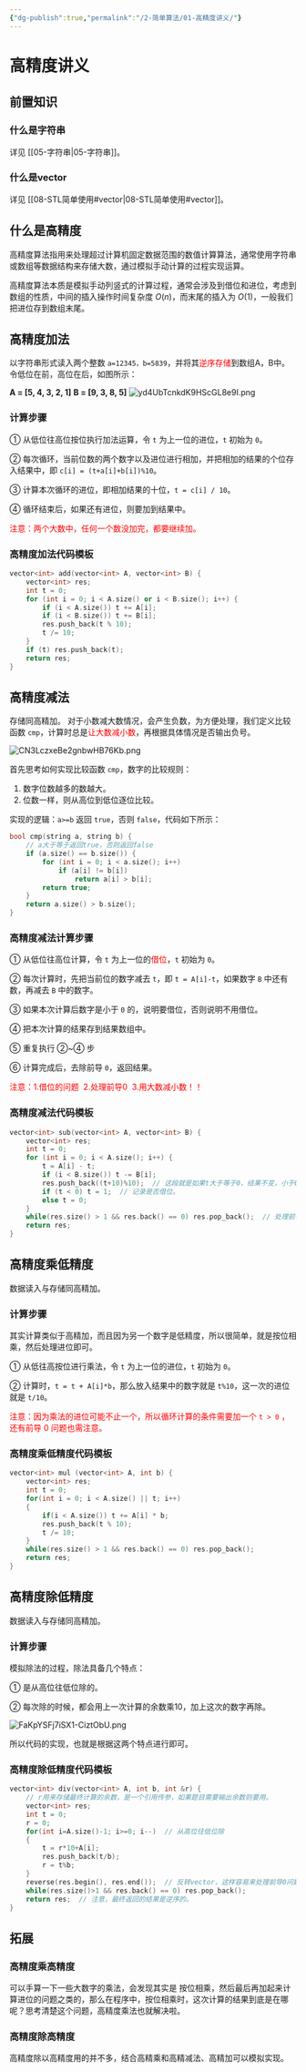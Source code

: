 ```yaml
---
{"dg-publish":true,"permalink":"/2-简单算法/01-高精度讲义/"}
---
```


# 高精度讲义

## 前置知识
### 什么是字符串

详见 [[05-字符串\|05-字符串]]。
### 什么是vector

详见 [[08-STL简单使用#vector\|08-STL简单使用#vector]]。
## 什么是高精度

高精度算法指用来处理超过计算机固定数据范围的数值计算算法，通常使用字符串或数组等数据结构来存储大数，通过模拟手动计算的过程实现运算。

高精度算法本质是模拟手动列竖式的计算过程，通常会涉及到借位和进位，考虑到数组的性质，中间的插入操作时间复杂度 $O(n)$，而末尾的插入为 $O(1)$，一般我们把进位存到数组末尾。

## 高精度加法

以字符串形式读入两个整数 `a=12345，b=5839`，并将其<span style="color: red;">逆序存储</span>到数组A，B中。
令低位在前，高位在后，如图所示：

**A = \[5, 4, 3, 2, 1]**
**B = \[9, 3, 8, 5]**
![yd4UbTcnkdK9HScGL8e9I.png](https://s2.loli.net/2024/03/22/7liWtM9yvaAcdwT.png)
### 计算步骤

① 从低位往高位按位执行加法运算，令 `t` 为上一位的进位，`t` 初始为 `0`。

② 每次循环，当前位数的两个数字以及进位进行相加，并把相加的结果的个位存入结果中，即 `c[i] = (t+a[i]+b[i])%10`。

③ 计算本次循环的进位，即相加结果的十位，`t = c[i] / 10`。

④ 循环结束后，如果还有进位，则要加到结果中。

<span style="color:red;">注意：两个大数中，任何一个数没加完，都要继续加。</span>
### 高精度加法代码模板

```cpp
vector<int> add(vector<int> A, vector<int> B) {
	vector<int> res;
	int t = 0;
	for (int i = 0; i < A.size() or i < B.size(); i++) {
		if (i < A.size()) t += A[i];
		if (i < B.size()) t += B[i];
		res.push_back(t % 10);
		t /= 10;
	}
	if (t) res.push_back(t);
	return res;
}
```

## 高精度减法

存储同高精加。
对于小数减大数情况，会产生负数，为方便处理，我们定义比较函数 `cmp`，计算时总是<span style="color:red;">让大数减小数</span>，再根据具体情况是否输出负号。

![CN3LczxeBe2gnbwHB76Kb.png](https://s2.loli.net/2024/03/22/Il2wG8dp4n3mWtY.png)

首先思考如何实现比较函数 `cmp`，数字的比较规则：

1. 数字位数越多的数越大。
2. 位数一样，则从高位到低位逐位比较。

实现的逻辑：`a>=b` 返回 `true`，否则 `false`，代码如下所示：

```cpp
bool cmp(string a, string b) {
    // a大于等于返回true，否则返回false 
	if (a.size() == b.size()) {
		for (int i = 0; i < a.size(); i++)
			if (a[i] != b[i])
				return a[i] > b[i];
		return true;
	}
	return a.size() > b.size();
}
```
### 高精度减法计算步骤

① 从低位往高位计算，令 `t` 为上一位的<span style="color:red;">借位</span>，`t` 初始为 `0`。

② 每次计算时，先把当前位的数字减去 `t`，即 `t = A[i]-t`，如果数字 `B` 中还有数，再减去 `B` 中的数字。

③ 如果本次计算后数字是小于 `0` 的，说明要借位，否则说明不用借位。

④ 把本次计算的结果存到结果数组中。

⑤ 重复执行 ②~④ 步

⑥ 计算完成后，去除前导 `0`，返回结果。

<span style="color: red;">注意：1.借位的问题  2.处理前导0  3.用大数减小数！！</span>
### 高精度减法代码模板

```cpp
vector<int> sub(vector<int> A, vector<int> B) {
	vector<int> res;
	int t = 0;
	for (int i = 0; i < A.size(); i++) {
	    t = A[i] - t;
	    if (i < B.size()) t -= B[i];
	    res.push_back((t+10)%10);  // 这段就是如果t大于等于0，结果不变，小于0则计算借位后的结果。
	    if (t < 0) t = 1;  // 记录是否借位。
	    else t = 0;
	}
    while(res.size() > 1 && res.back() == 0) res.pop_back();  // 处理前导0的问题
	return res;
}
```

## 高精度乘低精度

数据读入与存储同高精加。
### 计算步骤

其实计算类似于高精加，而且因为另一个数字是低精度，所以很简单，就是按位相乘，然后处理进位即可。

① 从低往高按位进行乘法，令 `t` 为上一位的进位，`t` 初始为 `0`。

② 计算时，`t = t + A[i]*b`，那么放入结果中的数字就是 `t%10`，这一次的进位就是 `t/10`。

<span style="color:red;">注意：因为乘法的进位可能不止一个，所以循环计算的条件需要加一个 `t > 0` ，还有前导 0 问题也需注意。</span>
### 高精度乘低精度代码模板

```cpp
vector<int> mul (vector<int> A, int b) {
    vector<int> res;
    int t = 0;
    for(int i = 0; i < A.size() || t; i++)
    {
      	if(i < A.size()) t += A[i] * b;
      	res.push_back(t % 10);
      	t /= 10;
    }
    while(res.size() > 1 && res.back() == 0) res.pop_back();
    return res;
}
```

## 高精度除低精度

数据读入与存储同高精加。
### 计算步骤

模拟除法的过程，除法具备几个特点：

① 是从高位往低位除的。

② 每次除的时候，都会用上一次计算的余数乘10，加上这次的数字再除。

![FaKpYSFj7iSX1-CiztObU.png](https://s2.loli.net/2024/03/22/SBsWtEnH1pbIMrx.png)

所以代码的实现，也就是根据这两个特点进行即可。
### 高精度除低精度代码模板

```cpp
vector<int> div(vector<int> A, int b, int &r) {
    // r用来存储最终计算的余数，是一个引用传参，如果题目需要输出余数则要用。
    vector<int> res;
    int t = 0;
	r = 0;
    for(int i=A.size()-1; i>=0; i--)  // 从高位往低位除
    {
        t = r*10+A[i];
        res.push_back(t/b);
        r = t%b;
    }
    reverse(res.begin(), res.end());  // 反转vector，这样容易来处理前导0问题
    while(res.size()>1 && res.back() == 0) res.pop_back();
    return res;  // 注意，最终返回的结果是逆序的。
}
```

## 拓展

### 高精度乘高精度

可以手算一下一些大数字的乘法，会发现其实是 按位相乘，然后最后再加起来计算进位的问题之类的，那么在程序中，按位相乘时，这次计算的结果到底是在哪呢？思考清楚这个问题，高精度乘法也就解决啦。

### 高精度除高精度

高精度除以高精度用的并不多，结合高精乘和高精减法、高精加可以模拟实现。